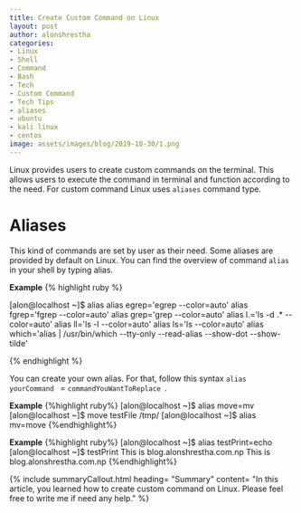 ```yaml
---
title: Create Custom Command on Linux
layout: post
author: alonshrestha
categories:
- Linux
- Shell
- Command
- Bash
- Tech
- Custom Command
- Tech Tips
- aliases
- ubuntu 
- kali linux
- centos
image: assets/images/blog/2019-10-30/1.png
---
```


Linux provides users to create custom commands on the terminal. This allows users to execute the command in terminal and function according to the need. For custom command Linux uses `aliases` command type.

# Aliases
This kind of commands are set by user as their need. Some aliases are provided by default on Linux.  You can find the overview of command `alias` in your shell by typing alias.

**Example**
{% highlight ruby %}

[alon@localhost ~]$ alias
alias egrep='egrep --color=auto'
alias fgrep='fgrep --color=auto'
alias grep='grep --color=auto'
alias l.='ls -d .* --color=auto'
alias ll='ls -l --color=auto'
alias ls='ls --color=auto'
alias which='alias | /usr/bin/which --tty-only --read-alias --show-dot --show-tilde'


{% endhighlight %}

You can create your own alias. For that, follow this syntax `alias yourCommand ` = `commandYouWantToReplace `.

**Example**
{%highlight ruby%}
[alon@localhost ~]$ alias move=mv
[alon@localhost ~]$ move testFile /tmp/
[alon@localhost ~]$ alias mv=move
{%endhighlight%}

**Example**
{%highlight ruby%}
[alon@localhost ~]$ alias testPrint=echo
[alon@localhost ~]$ testPrint This is blog.alonshrestha.com.np
This is blog.alonshrestha.com.np
{%endhighlight%}

{% include summaryCallout.html heading= "Summary" content= "In this article, you learned how to create custom command on Linux. Please feel free to write me if need any help." %}